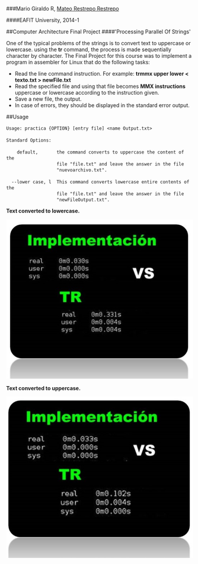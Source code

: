 ###Mario Giraldo R, [Mateo Restrepo Restrepo](https://github.com/hackeo1/)

####EAFIT University, 2014-1

##Computer Architecture Final Project 
####'Processing Parallel Of Strings'

One of the typical problems of the strings is to convert text to uppercase or lowercase. using the **tr** command, the process is made sequentially character by character. The Final Project for this course was to implement a program in assembler for Linux that do the following tasks:

  - Read the line command instruction. For example: **trmmx upper lower < texto.txt > newFile.txt**
  - Read the specified file and using that file becomes **MMX instructions** uppercase or lowercase according to the instruction given.
  - Save a new file, the output.
  - In case of errors, they should be displayed in the standard error output.

##Usage

```
Usage: practica {OPTION} [entry file] <name Output.txt>

Standard Options:

    default,       the command converts to uppercase the content of the
                   file "file.txt" and leave the answer in the file
                   "nuevoarchivo.txt".

  --lower case, l  This command converts lowercase entire contents of the
                   file "file.txt" and leave the answer in the file
                   "newFileOutput.txt".

```

**Text converted to lowercase.**

![](https://github.com/marbros/Computer-Architecture/blob/master/Screenshots/lowercase.jpg?raw=true)

**Text converted to uppercase.**

![](https://github.com/marbros/Computer-Architecture/blob/master/Screenshots/uppercase.jpg?raw=true)

